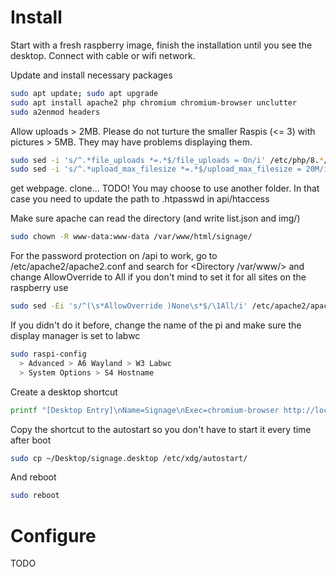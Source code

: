 # Install
Start with a fresh raspberry image, finish the installation until you see the desktop. Connect with cable or wifi network.

Update and install necessary packages
```bash
sudo apt update; sudo apt upgrade
sudo apt install apache2 php chromium chromium-browser unclutter
sudo a2enmod headers
```

Allow uploads > 2MB. Please do not turture the smaller Raspis (<= 3) with pictures > 5MB. They may have problems displaying them.
```bash
sudo sed -i 's/^.*file_uploads *=.*$/file_uploads = On/i' /etc/php/8.*/apache2/php.ini
sudo sed -i 's/^.*upload_max_filesize *=.*$/upload_max_filesize = 20M/i' /etc/php/8.*/apache2/php.ini
```

get webpage. 
clone... TODO!
You may choose to use another folder. In that case you need to update the path to .htpasswd in api/htaccess

Make sure apache can read the directory (and write list.json and img/)
```bash
sudo chown -R www-data:www-data /var/www/html/signage/
```

For the password protection on /api to work, go to /etc/apache2/apache2.conf and search for <Directory /var/www/> and change AllowOverride to All
if you don't mind to set it for all sites on the raspberry use
```bash
sudo sed -Ei 's/^(\s*AllowOverride )None\s*$/\1All/i' /etc/apache2/apache2.conf
```

If you didn't do it before, change the name of the pi and make sure the display manager is set to labwc
```bash
sudo raspi-config 
  > Advanced > A6 Wayland > W3 Labwc
  > System Options > S4 Hostname
```

Create a desktop shortcut
```bash
printf "[Desktop Entry]\nName=Signage\nExec=chromium-browser http://localhost/signage --kiosk --noerrdialogs --disable-infobars --no-first-run --start-maximized\nTerminal=false\nType=Application\n" > ~/Desktop/signage.desktop
```

Copy the shortcut to the autostart so you don't have to start it every time after boot
```bash
sudo cp ~/Desktop/signage.desktop /etc/xdg/autostart/
```

And reboot
```bash
sudo reboot
```

# Configure
TODO